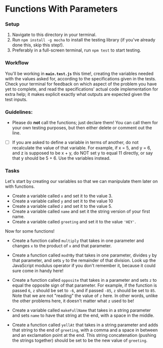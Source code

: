 # Functions With Parameters

### Setup

1. Navigate to this directory in your terminal.
2. Run `npm install -g mocha` to install the testing library (if you've already done this, skip this step!).
3. Preferably in a full-screen terminal, run `npm test` to start testing.

### Workflow

You'll be working in **`main.test.js`** this time!, creating the variables needed with the values asked for, according to the specifications given in the tests. Check your terminal for feedback on which aspect of the problem you have yet to complete, and read the specifications' actual code implementation for extra help; it makes explicit exactly what outputs are expected given the test inputs.

### Guidelines:

- Please do **not** call the functions; just declare them! You can call them for your own testing purposes, but then either delete or comment out the line.
- [ ] If you are asked to define a variable in terms of another, do not recalculate the value of that variable. For example, if x = 5, and y = 6, and z is supposed to be x + y, do NOT set y to equal 11 directly, or say that y should be 5 + 6. Use the variables instead.

### Tasks

Let's start by creating our variables so that we can manipulate them later on with functions.

- Create a variable called `x` and set it to the value 3.
- Create a variable called `y` and set it to the value 10 
- Create a variable called `z` and set it to the value 5.
- Create a variable called `name` and set it the string version of your first name.
- Create a variable called `greeting` and set it to the value `'HEY'`.

Now for some functions!

- Create a function called `multiply` that takes in one parameter and changes `x` to the product of `x` and that parameter.

- Create a function called `modYBy` that takes in one parameter, divides `y` by that parameter, and sets `y` to the remainder of that division. Look up the JavaScript modulus operator if you don't remember it, because it could sure come in handy here!

- Create a function called `opposite` that takes in a parameter and sets `z` to equal the opposite sign of that parameter. For example, if the function is passed `6`, `z` should be set to `-6`, and if passed `-85`, `z` should be set to `85`. Note that we are not "reading" the value of `z` here. In other words, unlike the other problems here, it doesn't matter what `z` used to be!


- Create a variable called `makeFullName` that takes in a string parameter and sets `name` to have that string at the end, with a space in the middle.


- Create a function called `yellAt` that takes in a string parameter and adds that string to the end of `greeting`, with a comma and a space in between and an exclamation point at the end. This string concatenation (pushing the strings together) should be set to be the new value of `greeting`.
